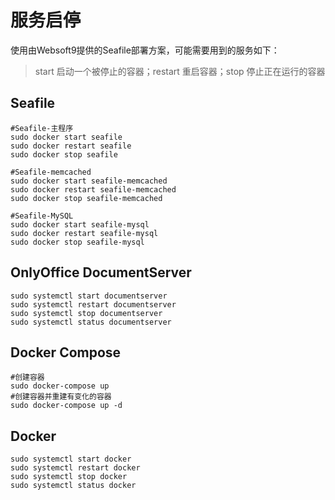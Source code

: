 # 服务启停

使用由Websoft9提供的Seafile部署方案，可能需要用到的服务如下：

> start 启动一个被停止的容器；restart 重启容器；stop 停止正在运行的容器

## Seafile

```shell
#Seafile-主程序
sudo docker start seafile
sudo docker restart seafile
sudo docker stop seafile

#Seafile-memcached
sudo docker start seafile-memcached
sudo docker restart seafile-memcached
sudo docker stop seafile-memcached

#Seafile-MySQL
sudo docker start seafile-mysql
sudo docker restart seafile-mysql
sudo docker stop seafile-mysql
```

## OnlyOffice DocumentServer

```shell
sudo systemctl start documentserver
sudo systemctl restart documentserver
sudo systemctl stop documentserver
sudo systemctl status documentserver
```

## Docker Compose

```shell
#创建容器
sudo docker-compose up
#创建容器并重建有变化的容器
sudo docker-compose up -d
```

## Docker

```shell
sudo systemctl start docker
sudo systemctl restart docker
sudo systemctl stop docker
sudo systemctl status docker
```